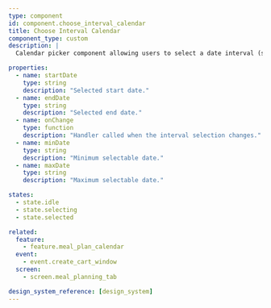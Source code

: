```yaml
---
type: component
id: component.choose_interval_calendar
title: Choose Interval Calendar
component_type: custom
description: |
  Calendar picker component allowing users to select a date interval (start and end date) for meal planning or shopping windows.

properties:
  - name: startDate
    type: string
    description: "Selected start date."
  - name: endDate
    type: string
    description: "Selected end date."
  - name: onChange
    type: function
    description: "Handler called when the interval selection changes."
  - name: minDate
    type: string
    description: "Minimum selectable date."
  - name: maxDate
    type: string
    description: "Maximum selectable date."

states:
  - state.idle
  - state.selecting
  - state.selected

related:
  feature:
    - feature.meal_plan_calendar
  event:
    - event.create_cart_window
  screen:
    - screen.meal_planning_tab

design_system_reference: [design_system]
---
```


